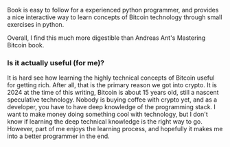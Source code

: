 Book is easy to follow for a  experienced python programmer, and provides a nice interactive way to learn concepts of Bitcoin technology through small exercises in python. 

Overall, I find this much more digestible than Andreas Ant's Mastering Bitcoin book. 

### Is it actually useful (for me)?
It is hard see how learning the highly technical concepts of Bitcoin useful for getting rich. After all, that is the primary reason we got into crypto. It is 2024 at the time of this writing, Bitcoin is about 15 years old, still a nascent speculative technology. Nobody is buying coffee with crypto yet, and as a developer, you have to have deep knowledge of the programming stack. I want to make money doing something cool with technology, but I don't know if learning the deep technical knowledge is the right way to go. However, part of me enjoys the learning process, and hopefully it makes me into a better programmer in the end. 

